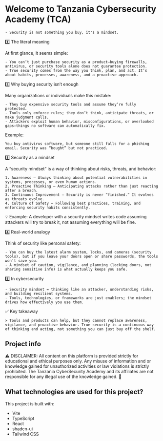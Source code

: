 # Welcome to Tanzania Cybersecurity Academy (TCA)
    - Security is not something you buy, it's a mindset.

   1️⃣ The literal meaning

At first glance, it seems simple:

    - You can’t just purchase security as a product—buying firewalls, antivirus, or security tools alone does not guarantee protection.
    - True security comes from the way you think, plan, and act. It’s about habits, processes, awareness, and a proactive approach.

   2️⃣ Why buying security isn’t enough

Many organizations or individuals make this mistake:

    - They buy expensive security tools and assume they’re fully protected.
    - Tools only enforce rules; they don’t think, anticipate threats, or make judgment calls.
    - Attackers exploit human behavior, misconfigurations, or overlooked gaps—things no software can automatically fix.

Example:

    You buy antivirus software, but someone still falls for a phishing email. Security was “bought” but not practiced.

   3️⃣ Security as a mindset

A “security mindset” is a way of thinking about risks, threats, and behavior:

    1. Awareness – Always thinking about potential vulnerabilities in systems, processes, or even human actions.
    2. Proactive Thinking – Anticipating attacks rather than just reacting after a breach.
    3. Continuous Improvement – Security is never “finished.” It evolves as threats evolve.
    4. Culture of Safety – Following best practices, training, and enforcing security habits consistently.

💡 Example: 
    A developer with a security mindset writes code assuming attackers will try to break it, not assuming everything will be fine.

   4️⃣ Real-world analogy

Think of security like personal safety:

    - You can buy the latest alarm system, locks, and cameras (security tools), but if you leave your doors open or share passwords, the tools won’t save you.
    - A mindset of caution, vigilance, and planning (locking doors, not sharing sensitive info) is what actually keeps you safe.

   5️⃣ In cybersecurity

    - Security mindset = thinking like an attacker, understanding risks, and building resilient systems.
    - Tools, technologies, or frameworks are just enablers; the mindset drives how effectively you use them.

   ✅ Key takeaway

    > Tools and products can help, but they cannot replace awareness, vigilance, and proactive behavior. True security is a continuous way of thinking and acting, not something you can just buy off the shelf.


## Project info

⚠️ DISCLAIMER: All content on this platform is provided strictly for educational and ethical purposes only. Any misuse of information and or knowledge gained for unauthorized activities or law violations is strictly prohibited. The Tanzania CyberSecurity Academy and its affiliates are not responsible for any illegal use of the knowledge gained. 🚫

## What technologies are used for this project?

This project is built with:

- Vite
- TypeScript
- React
- shadcn-ui
- Tailwind CSS

